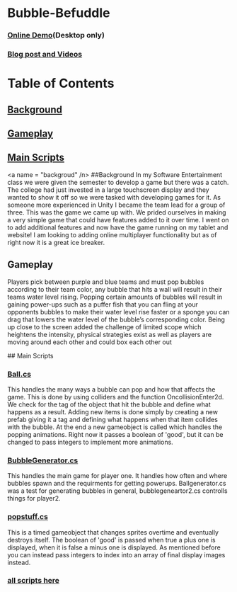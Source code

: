 # Bubble-Befuddle

### [Online Demo](http://raycoti.com/index.php/2016/09/15/bubble-befuddle-demo/)(Desktop only)

### [Blog post and Videos](http://raycoti.com/index.php/2016/09/07/bubble-befuddle/)

# Table of Contents
## [Background](#background)

## [Gameplay](#gameplay)

## [Main Scripts](#scripts)

<a name = "backgroud" /n>
##Background
In my Software Entertainment class we were given the semester to develop a game but there was a catch. The college had just invested in a large touchscreen display and they wanted to show it off so we were tasked with developing games for it. As someone more experienced in Unity I became the team lead for a group of three. This was the game we came up with. We prided ourselves in making a very simple game that could have features added to it over time.  I went on to add additional features and now have the game running on my tablet and website! I am looking to adding online multiplayer functionality but as of right now it is a great ice breaker.
<a name ="gameplay"/>
## Gameplay 
 Players pick between purple and blue teams and must pop bubbles according to their team color, any bubble that hits a wall will result in their teams water level rising. Popping certain amounts of bubbles will result in gaining power-ups such as a puffer fish that you can fling at your opponents bubbles to make their water level rise faster or a sponge you can drag that lowers the water level of the bubble’s corresponding color.  Being up close to the screen added the challenge of limited scope which heightens the intensity, physical strategies exist as well as players are moving around each other and could box each other out
 
 <a name ="scripts"/>
## Main Scripts 

### [Ball.cs](https://github.com/raycoti/Bubble-Befuddle/blob/master/Assets/Scripts/Ball.cs)
This handles the many ways a bubble can pop and how that affects the game. This is done by using colliders and the function OncollisionEnter2d. We check for the tag of the object that hit the bubble and define what happens as a result. Adding new items is done simply by creating a new prefab giving it a tag and defining what happens when that item collides with the bubble. At the end a new gameobject is called which handles the popping animations. Right now it passes a boolean of 'good', but it can be changed to pass integers to implement more animations.  

### [BubbleGenerator.cs](https://github.com/raycoti/Bubble-Befuddle/blob/master/Assets/Scripts/BubbleGenerator.cs)
This handles the main game for player one. It handles how often and where bubbles spawn and the requirments for getting powerups. Ballgenerator.cs was a test for generating bubbles in general, bubblegeneartor2.cs controlls things for player2.  
### [popstuff.cs](https://github.com/raycoti/Bubble-Befuddle/blob/master/Assets/Scripts/popstuff.cs)
This is a timed gameobject that changes sprites overtime and eventually destroys itself. The boolean of 'good' is passed when true a plus one is displayed, when it is false a minus one is displayed. As mentioned before you can instead pass integers to index into an array of final display images instead. 

### [all scripts here](https://github.com/raycoti/Bubble-Befuddle/tree/master/Assets/Scripts)
